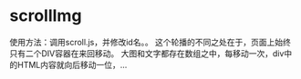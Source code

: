 scrollImg
=========
使用方法：调用scroll.js，并修改id名。。
这个轮播的不同之处在于，页面上始终只有二个DIV容器在来回移动。
大图和文字都存在数组之中，每移动一次，div中的HTML内容就向后移动一位，...

